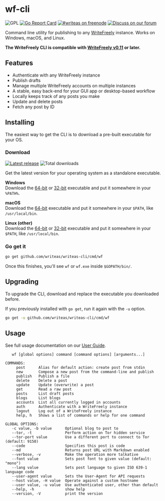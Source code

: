 wf-cli
======
![GPL](https://img.shields.io/github/license/writeas/writeas-cli.svg) [![Go Report Card](https://goreportcard.com/badge/github.com/writeas/writeas-cli)](https://goreportcard.com/report/github.com/writeas/writeas-cli) [![#writeas on freenode](https://img.shields.io/badge/freenode-%23writeas-blue.svg)](http://webchat.freenode.net/?channels=writeas) [![Discuss on our forum](https://img.shields.io/discourse/https/discuss.write.as/users.svg?label=forum)](https://discuss.write.as/c/development)

Command line utility for publishing to any [WriteFreely](https://writefreely.org) instance. Works on Windows, macOS, and Linux.

**The WriteFreely CLI is compatible with [WriteFreely v0.11](https://github.com/writeas/writefreely/releases/tag/v0.11.0) or later.**

## Features

* Authenticate with any WriteFreely instance
* Publish drafts
* Manage multiple WriteFreely accounts on multiple instances
* A stable, easy back-end for your GUI app or desktop-based workflow
* Locally keeps track of any posts you make
* Update and delete posts
* Fetch any post by ID

## Installing
The easiest way to get the CLI is to download a pre-built executable for your OS.

### Download
[![Latest release](https://img.shields.io/github/release/writeas/writeas-cli.svg)](https://github.com/writeas/writeas-cli/releases/latest) ![Total downloads](https://img.shields.io/github/downloads/writeas/writeas-cli/total.svg) 

Get the latest version for your operating system as a standalone executable.

**Windows**<br />
Download the [64-bit](https://github.com/writeas/writeas-cli/releases/download/v2.0.0/wf_1.0.0_windows_amd64.zip) or [32-bit](https://github.com/writeas/writeas-cli/releases/download/v2.0.0/wf_1.0.0_windows_386.zip) executable and put it somewhere in your `%PATH%`.

**macOS**<br />
Download the [64-bit](https://github.com/writeas/writeas-cli/releases/download/v2.0.0/wf_1.0.0_darwin_amd64.zip) executable and put it somewhere in your `$PATH`, like `/usr/local/bin`.

**Linux (other)**<br />
Download the [64-bit](https://github.com/writeas/writeas-cli/releases/download/v2.0.0/wf_1.0.0_linux_amd64.tar.gz) or [32-bit](https://github.com/writeas/writeas-cli/releases/download/v2.0.0/wf_1.0.0_linux_386.tar.gz) executable and put it somewhere in your `$PATH`, like `/usr/local/bin`.

### Go get it
```bash
go get github.com/writeas/writeas-cli/cmd/wf
```

Once this finishes, you'll see `wf` or `wf.exe` inside `$GOPATH/bin/`.

## Upgrading

To upgrade the CLI, download and replace the executable you downloaded before.

If you previously installed with `go get`, run it again with the `-u` option.

```bash
go get -u github.com/writeas/writeas-cli/cmd/wf
```

## Usage

See full usage documentation on our [User Guide](https://github.com/writeas/writeas-cli/blob/master/cmd/wf/GUIDE.md).

```
   wf [global options] command [command options] [arguments...]

COMMANDS:
     post      Alias for default action: create post from stdin
     new       Compose a new post from the command-line and publish
     publish   Publish a file
     delete    Delete a post
     update    Update (overwrite) a post
     get       Read a raw post
     posts     List draft posts
     blogs     List blogs
     accounts  List all currently logged in accounts
     auth      Authenticate with a WriteFreely instance
     logout    Log out of a WriteFreely instance
     help, h   Shows a list of commands or help for one command

GLOBAL OPTIONS:
   -c value, -b value      Optional blog to post to
   --tor, -t               Perform action on Tor hidden service
   --tor-port value        Use a different port to connect to Tor (default: 9150)
   --code                  Specifies this post is code
   --md                    Returns post URL with Markdown enabled
   --verbose, -v           Make the operation more talkative
   --font value            Sets post font to given value (default: "mono")
   --lang value            Sets post language to given ISO 639-1 language code
   --user-agent value      Sets the User-Agent for API requests
   --host value, -H value  Operate against a custom hostname
   --user value, -u value  Use authenticated user, other than default
   --help, -h              show help
   --version, -V           print the version
```
